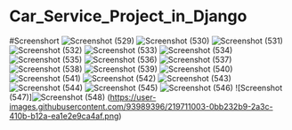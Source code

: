 # Car_Service_Project_in_Django
#Screenshort
![Screenshot (529)](https://user-images.githubusercontent.com/93989396/219710846-01ad555d-325d-459e-a3c1-d7bf60ed9c97.png)
![Screenshot (530)](https://user-images.githubusercontent.com/93989396/219710856-41eba74c-ab16-43a7-803e-d48358b58711.png)
![Screenshot (531)](https://user-images.githubusercontent.com/93989396/219710863-e6e62fc6-cfe2-4ff1-a860-0450db748d6b.png)
![Screenshot (532)](https://user-images.githubusercontent.com/93989396/219710873-897bc080-e7f4-4002-bd4a-671769ef34f3.png)
![Screenshot (533)](https://user-images.githubusercontent.com/93989396/219710880-4c528c39-3c45-4f4b-9697-b62bac68637e.png)
![Screenshot (534)](https://user-images.githubusercontent.com/93989396/219710890-d08a3543-5377-4b03-832c-54ccb107c79e.png)
![Screenshot (535)](https://user-images.githubusercontent.com/93989396/219710903-e5a275a0-372c-4127-9ea2-93553ca136b0.png)
![Screenshot (536)](https://user-images.githubusercontent.com/93989396/219710917-6fce97ad-c5ee-42cd-b4b2-33ace96b96a4.png)
![Screenshot (537)](https://user-images.githubusercontent.com/93989396/219710924-e1b7da91-15d3-4521-8ccf-8c5fd79ec7e1.png)
![Screenshot (538)](https://user-images.githubusercontent.com/93989396/219710930-ec71b6bd-9c61-4fbb-919c-39622e7eb766.png)
![Screenshot (539)](https://user-images.githubusercontent.com/93989396/219710940-03472c64-f5a2-400a-ae51-75af1fecb9ab.png)
![Screenshot (540)](https://user-images.githubusercontent.com/93989396/219710948-fe95b90b-25d4-428c-800e-9064a2282b4f.png)
![Screenshot (541)](https://user-images.githubusercontent.com/93989396/219710954-93264fb5-204d-4468-a86c-f54f5c74ae67.png)
![Screenshot (542)](https://user-images.githubusercontent.com/93989396/219710962-a6b33fc6-9776-4fc4-a2e9-7ec4d49ede73.png)
![Screenshot (543)](https://user-images.githubusercontent.com/93989396/219710969-2ff288e8-f3cc-48f4-a7fe-4088aeb25e94.png)
![Screenshot (544)](https://user-images.githubusercontent.com/93989396/219710975-07f3794e-ea48-4653-ab2b-3cb86db15026.png)
![Screenshot (545)](https://user-images.githubusercontent.com/93989396/219710981-8f840786-3977-44f0-bea5-081350abb031.png)
![Screenshot (546)](https://user-images.githubusercontent.com/93989396/219710994-d0257714-a6f3-4864-8e9e-5cbb772169da.png)
![Screenshot (547)]![Screenshot (548)](https://user-images.githubusercontent.com/93989396/219711008-76b98daa-6f32-4f98-a558-e70a16dc08e4.png)
(https://user-images.githubusercontent.com/93989396/219711003-0bb232b9-2a3c-410b-b12a-ea1e2e9ca4af.png)

